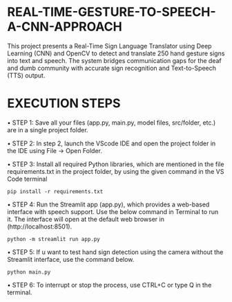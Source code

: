 # REAL-TIME-GESTURE-TO-SPEECH-A-CNN-APPROACH
This project presents a Real-Time Sign Language Translator using Deep Learning (CNN) and OpenCV to detect and translate 250 hand gesture signs into text and speech. The system bridges communication gaps for the deaf and dumb community with accurate sign recognition and Text-to-Speech (TTS) output.

# EXECUTION STEPS
 
• STEP 1: Save all your files (app.py, main.py, model files, src/folder, etc.) are in a single project folder. 

• STEP 2: In step 2, launch the VScode IDE and open the project folder in the IDE using File → Open Folder. 

• STEP 3: Install all required Python libraries, which are mentioned in the file requirements.txt in the project folder, by using the given command in the VS Code terminal

    pip install -r requirements.txt 
                                                                      
• STEP 4: Run the Streamlit app (app.py), which provides a web-based interface with speech support. Use the below command in Terminal to run it. The interface will open at the default web browser in 
                                                                            (http://localhost:8501).  
                                                                            
    python -m streamlit run app.py 
 
• STEP 5: If u want to test hand sign detection using the camera without the Streamlit interface, use the command below.

    python main.py 
                                               
• STEP 6: To interrupt or stop the process, use CTRL+C or type Q in the terminal. 
